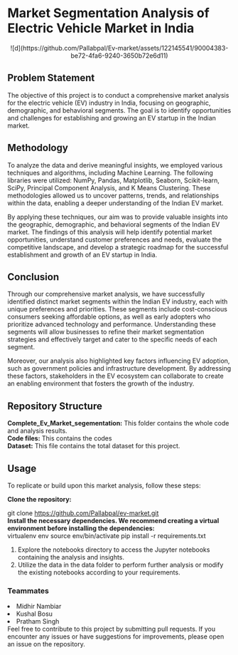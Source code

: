 # Market Segmentation Analysis of Electric Vehicle Market in India
<center> ![d](https://github.com/Pallabpal/Ev-market/assets/122145541/90004383-be72-4fa6-9240-3650b72e6d11) </center>

## Problem Statement
The objective of this project is to conduct a comprehensive market analysis for the electric vehicle (EV) industry in India, focusing on geographic, demographic, and behavioral segments. The goal is to identify opportunities and challenges for establishing and growing an EV startup in the Indian market.
## Methodology
To analyze the data and derive meaningful insights, we employed various techniques and algorithms, including Machine Learning. The following libraries were utilized: NumPy, Pandas, Matplotlib, Seaborn, Scikit-learn, SciPy, Principal Component Analysis, and K Means Clustering. These methodologies allowed us to uncover patterns, trends, and relationships within the data, enabling a deeper understanding of the Indian EV market.

By applying these techniques, our aim was to provide valuable insights into the geographic, demographic, and behavioral segments of the Indian EV market. The findings of this analysis will help identify potential market opportunities, understand customer preferences and needs, evaluate the competitive landscape, and develop a strategic roadmap for the successful establishment and growth of an EV startup in India.
## Conclusion
Through our comprehensive market analysis, we have successfully identified distinct market segments within the Indian EV industry, each with unique preferences and priorities. These segments include cost-conscious consumers seeking affordable options, as well as early adopters who prioritize advanced technology and performance. Understanding these segments will allow businesses to refine their market segmentation strategies and effectively target and cater to the specific needs of each segment.

Moreover, our analysis also highlighted key factors influencing EV adoption, such as government policies and infrastructure development. By addressing these factors, stakeholders in the EV ecosystem can collaborate to create an enabling environment that fosters the growth of the industry.
## Repository Structure
<b>Complete_Ev_Market_segementation:</b> This folder contains the whole code and analysis results.<br/>
<b>Code files:</b> This contains the codes<br/>
<b>Dataset:</b> This file contains the total dataset for this project.
## Usage
To replicate or build upon this market analysis, follow these steps:<br/>

<b>Clone the repository:</b>

git clone https://github.com/Pallabpal/ev-market.git <br/>
<b>Install the necessary dependencies. We recommend creating a virtual environment before installing the dependencies:</b><br/>
virtualenv env
source env/bin/activate
pip install -r requirements.txt
<br/>
1. Explore the notebooks directory to access the Jupyter notebooks containing the analysis and insights.
2. Utilize the data in the data folder to perform further analysis or modify the existing notebooks according to your requirements.

### Teammates
<li>Midhir Nambiar</li>
<li>Kushal Bosu</li>
<li>Pratham Singh</li>
Feel free to contribute to this project by submitting pull requests. If you encounter any issues or have suggestions for improvements, please open an issue on the repository.

